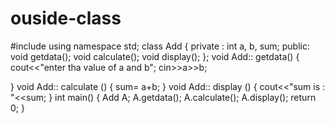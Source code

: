 # ouside-class
#include <iostream>
using namespace std;
class Add
{
    private :
    int a, b, sum;
    public:
    void getdata();
    void calculate();
    void display();
};
void Add:: getdata()
{
    cout<<"enter tha value of a and b";
    cin>>a>>b;
    
}
void Add:: calculate ()
{
    sum= a+b;
}
void Add:: display ()
{
    cout<<"sum is : "<<sum;
}
int main()
{
    Add A;
    A.getdata();
    A.calculate();
        A.display();
return 0;
}
